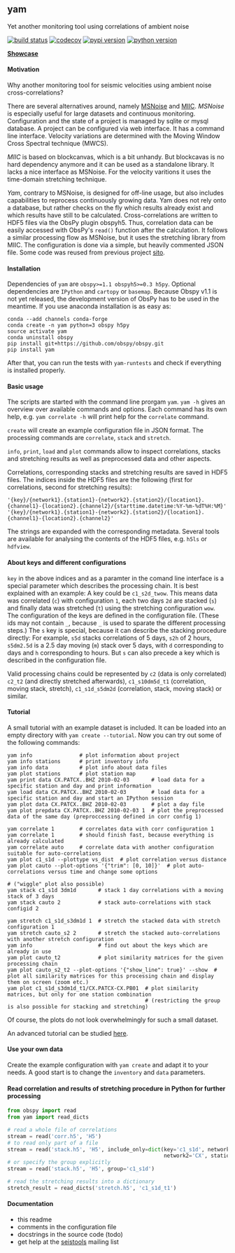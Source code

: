 ## yam
Yet another monitoring tool using correlations of ambient noise

[![build status](https://travis-ci.org/trichter/yam.svg?branch=master)](https://travis-ci.org/trichter/yam)
[![codecov](https://codecov.io/gh/trichter/yam/branch/master/graph/badge.svg)](https://codecov.io/gh/trichter/yam)
[![pypi version](https://img.shields.io/pypi/v/yam.svg)](https://pypi.python.org/pypi/yam)
[![python version](https://img.shields.io/pypi/pyversions/yam.svg)](https://python.org)

[**Showcase**](http://nbviewer.jupyter.org/github/trichter/notebooks/blob/master/notebooks/velocity_variations_patcx/velocity_variations_patcx.ipynb)


#### Motivation

Why another monitoring tool for seismic velocities using ambient noise cross-correlations?

There are several alternatives around, namely [MSNoise](https://github.com/ROBelgium/MSNoise) and [MIIC](https://github.com/miic-sw/miic). *MSNoise* is especially useful for large datasets and continuous monitoring. Configuration and the state of a project is managed by sqlite or mysql database. A project can be configured via web interface. It has a command line interface. Velocity variations are determined with the Moving Window Cross Spectral technique (MWCS).

*MIIC* is based on blockcanvas, which is a bit unhandy. But blockcavas is no hard dependency anymore and it can be used as a standalone library. It lacks a nice interface as MSNoise. For the velocity varitions it uses the time-domain stretching technique.

*Yam*, contrary to MSNoise, is designed for off-line usage, but also includes capabilities to reprocess continuously growing data. Yam does not rely onto a database, but rather checks on the fly which results already exist and which results have still to be calculated. Cross-correlations are written to HDF5 files via the ObsPy plugin obspyh5. Thus, correlation data can be easily accessed with ObsPy's `read()` function after the calculation. It follows a similar processing flow as MSNoise, but it uses the stretching library from MIIC. The configuration is done via a simple, but heavily commented JSON file. Some code was reused from previous project [sito](https://github.com/trichter/sito).


#### Installation

Dependencies of `yam` are `obspy>=1.1 obspyh5>=0.3 h5py`.
Optional dependencies are `IPython` and `cartopy` or `basemap`.
Because Obspy v1.1 is not yet released, the development version of ObsPy has to be used in the meantime.
If you use anaconda installation is as easy as:

```
conda --add channels conda-forge
conda create -n yam python=3 obspy h5py
source activate yam
conda uninstall obspy
pip install git+https://github.com/obspy/obspy.git
pip install yam
```

After that, you can run the tests with `yam-runtests` and check if everything is installed properly.


#### Basic usage

The scripts are started with the command line prorgam `yam`. `yam -h` gives an overview over available commands and options. Each command has its own help, e.g. `yam correlate -h` will print help for the `correlate` command.

`create` will create an example configuration file in JSON format.
The processing commands are `correlate`, `stack` and `stretch`.

`info`, `print`, `load` and `plot` commands allow to inspect correlations, stacks and stretching results as well as preprocessed data and other aspects.

Correlations, corresponding stacks and stretching results are saved in HDF5 files.
The indices inside the HDF5 files are the following (first for correlations, second for stretching results):
```
'{key}/{network1}.{station1}-{network2}.{station2}/{location1}.{channel1}-{location2}.{channel2}/{starttime.datetime:%Y-%m-%dT%H:%M}'
'{key}/{network1}.{station1}-{network2}.{station2}/{location1}.{channel1}-{location2}.{channel2}'
```

The strings are expanded with the corresponding metadata. Several tools are available for analysing the contents of the HDF5 files, e.g. `h5ls` or `hdfview`.

#### About keys and different configurations

`key` in the above indices and as a paramter in the comand line interface is a special parameter which describes the processing chain.
It is best explained with an example: A key could be `c1_s2d_twow`. This means data was correlated (`c`) with configuration `1`, each two days `2d` are stacked (`s`) and finally data was stretched (`t`) using the stretching configuration `wow`. The configuration of the keys are defined in the configuration file. (These ids may not contain `_`, because `_` is used to sparate the different processing steps.)
The `s` key is special, because it can describe the stacking procedure directly: For example, `s5d` stacks correlations of 5 days, `s2h` of 2 hours, `s5dm2.5d` is a 2.5 day moving (`m`) stack over 5 days, with `d` corresponding to days and `h` corresponding to hours. But `s` can also precede a key which is described in the configuration file.

Valid processing chains could be represented by `c2` (data is only correlated) `c2_t2` (and directly stretched afterwards), `c1_s10dm5d_t1` (correlation, moving stack, stretch), `c1_s1d_s5dm2d` (correlation, stack, moving stack) or similar.


#### Tutorial

A small tutorial with an example dataset is included. It can be loaded into an empty directory with `yam create --tutorial`. Now you can try out some of the following commands:

```
yam info               # plot information about project
yam info stations      # print inventory info
yam info data          # plot info about data files
yam plot stations      # plot station map
yam print data CX.PATCX..BHZ 2010-02-03       # load data for a specific station and day and print information
yam load data CX.PATCX..BHZ 2010-02-03        # load data for a specific station and day and start an IPython session
yam plot data CX.PATCX..BHZ 2010-02-03        # plot a day file
yam plot prepdata CX.PATCX..BHZ 2010-02-03 1  # plot the preprocessed data of the same day (preproccessing defined in corr config 1)

yam correlate 1        # correlates data with corr configuration 1
yam correlate 1        # should finish fast, because everything is already calculated
yam correlate auto     # correlate data with another configuration suitable for auto-correlations
yam plot c1_s1d --plottype vs_dist  # plot correlation versus distance
yam plot cauto --plot-options '{"trim": [0, 10]}'  # plot auto-correlations versus time and change some options
                                                                       # ("wiggle" plot also possible)
yam stack c1_s1d 3dm1d       # stack 1 day correlations with a moving stack of 3 days
yam stack cauto 2            # stack auto-correlations with stack configid 2

yam stretch c1_s1d_s3dm1d 1  # stretch the stacked data with stretch configuration 1
yam stretch cauto_s2 2       # stretch the stacked auto-correlations with another stretch configuration
yam info                     # find out about the keys which are already in use
yam plot cauto_t2            # plot similarity matrices for the given processing chain
yam plot cauto_s2_t2 --plot-options '{"show_line": true}' --show  # plot all similarity matrices for this processing chain and display them on screen (zoom etc.)
yam plot c1_s1d_s3dm1d_t1/CX.PATCX-CX.PB01  # plot similarity matrices, but only for one station combination
                                            # (restricting the group is also possible for stacking and stretching)
```

Of course, the plots do not look overwhelmingly for such a small dataset.

An advanced tutorial can be studied [here](http://nbviewer.jupyter.org/github/trichter/notebooks/blob/master/notebooks/velocity_variations_patcx/velocity_variations_patcx.ipynb).


#### Use your own data

Create the example configuration with `yam create` and adapt it to your needs. A good start is to change the `inventory` and `data` parameters.


#### Read correlation and results of stretching procedure in Python for further processing

```py
from obspy import read
from yam import read_dicts

# read a whole file of correlations
stream = read('corr.h5', 'H5')
# to read only part of a file
stream = read('stack.h5', 'H5', include_only=dict(key='c1_s1d', network1='CX', station1='PATCX',
                                                  network2='CX', station2='PB01'))
# or specify the group explicitly
stream = read('stack.h5', 'H5', group='c1_s1d')

# read the stretching results into a dictionary
stretch_result = read_dicts('stretch.h5', 'c1_s1d_t1')
```


#### Documentation

* this readme
* comments in the configuration file
* docstrings in the source code (todo)
* get help at the [seistools](https://lserv.uni-jena.de/mailman/listinfo/seistools) mailing list